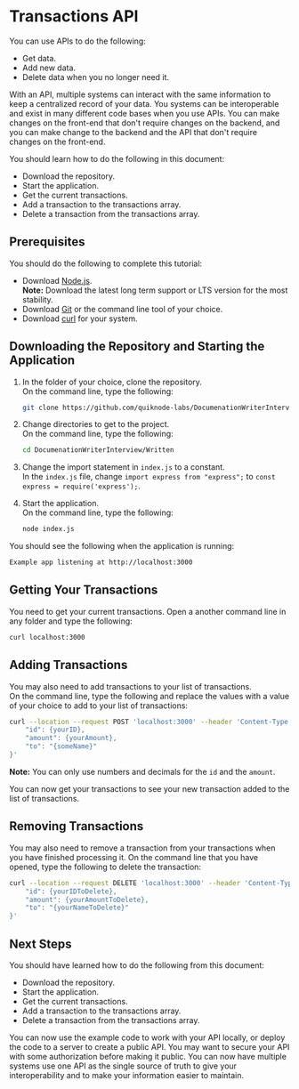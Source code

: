 # Transactions API

You can use APIs to do the following:  

* Get data.  
* Add new data.  
* Delete data when you no longer need it.  

With an API, multiple systems can interact with the same information to keep a centralized record of your data.
You systems can be interoperable and exist in many different code bases when you use APIs.
You can make changes on the front-end that don't require changes on the backend, and you can make change to the backend and the API that don't require changes on the front-end.  

You should learn how to do the following in this document:  

* Download the repository.
* Start the application.  
* Get the current transactions.
* Add a transaction to the transactions array.
* Delete a transaction from the transactions array.

## Prerequisites

You should do the following to complete this tutorial:  

* Download [Node.js](https://nodejs.org/en/download/).  
    **Note:** Download the latest long term support or LTS version for the most stability.  
* Download [Git](https://git-scm.com/downloads) or the command line tool of your choice.
* Download [curl](https://curl.se/download.html) for your system.

## Downloading the Repository and Starting the Application

1. In the folder of your choice, clone the repository.  
    On the command line, type the following:  

    ```bash
    git clone https://github.com/quiknode-labs/DocumenationWriterInterview.git
    ```

1. Change directories to get to the project.  
    On the command line, type the following:  

    ```bash
    cd DocumenationWriterInterview/Written
    ```

1. Change the import statement in `index.js` to a constant.  
    In the `index.js` file, change `import express from "express";` to `const express = require('express');`.

1. Start the application.  
    On the command line, type the following:  

    ```bash
    node index.js
    ```

You should see the following when the application is running:  

```bash
Example app listening at http://localhost:3000
```

## Getting Your Transactions

You need to get your current transactions.
Open a another command line in any folder and type the following:  

```bash
curl localhost:3000
```

## Adding Transactions

You may also need to add transactions to your list of transactions.  
On the command line, type the following and replace the values with a value of your choice to add to your list of transactions:

```bash
curl --location --request POST 'localhost:3000' --header 'Content-Type: application/json' --data-raw '{
    "id": {yourID},
    "amount": {yourAmount},
    "to": "{someName}"
}'
```

**Note:** You can only use numbers and decimals for the `id` and the `amount`.  

You can now get your transactions to see your new transaction added to the list of transactions.

## Removing Transactions

You may also need to remove a transaction from your transactions when you have finished processing it.
On the command line that you have opened, type the following to delete the transaction:

```bash
curl --location --request DELETE 'localhost:3000' --header 'Content-Type: application/json' --data-raw '{
    "id": {yourIDToDelete},
    "amount": {yourAmountToDelete},
    "to": "{yourNameToDelete}"
}'
```

## Next Steps

You should have learned how to do the following from this document:  

* Download the repository.
* Start the application.  
* Get the current transactions.
* Add a transaction to the transactions array.
* Delete a transaction from the transactions array.

You can now use the example code to work with your API locally, or deploy the code to a server to create a public API.
You may want to secure your API with some authorization before making it public.
You can now have multiple systems use one API as the single source of truth to give your interoperability and to make your information easier to maintain.  
